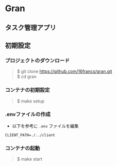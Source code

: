 # Gran

## タスク管理アプリ

## 初期設定

### プロジェクトのダウンロード

> $ git clone https://github.com/16francs/gran.git  
> $ cd gran

### コンテナの初期設定

> $ make setup

### .envファイルの作成

* 以下を参考に `.env` ファイルを編集

```env
CLIENT_PATH=./../client
```

### コンテナの起動

> $ make start
